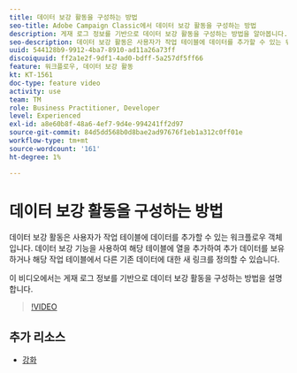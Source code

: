 ```yaml
---
title: 데이터 보강 활동을 구성하는 방법
seo-title: Adobe Campaign Classic에서 데이터 보강 활동을 구성하는 방법
description: 게재 로그 정보를 기반으로 데이터 보강 활동을 구성하는 방법을 알아봅니다.
seo-description: 데이터 보강 활동은 사용자가 작업 테이블에 데이터를 추가할 수 있는 워크플로우 객체입니다. 데이터 보강 기능을 사용하여 해당 테이블에 열을 추가하여 추가 데이터를 보유하거나 해당 작업 테이블에서 다른 기존 데이터에 대한 새 링크를 정의할 수 있습니다.   이 비디오에서는 게재 로그 정보를 기반으로 데이터 보강 활동을 구성하는 방법을 설명합니다.
uuid: 544128b9-9912-4ba7-8910-ad11a26a73ff
discoiquuid: ff2a1e2f-9df1-4ad0-bdff-5a257df5ff66
feature: 워크플로우, 데이터 보강 활동
kt: KT-1561
doc-type: feature video
activity: use
team: TM
role: Business Practitioner, Developer
level: Experienced
exl-id: a8e60b8f-48a6-4ef7-9d4e-994241ff2d97
source-git-commit: 84d5dd568b0d8bae2ad97676f1eb1a312c0ff01e
workflow-type: tm+mt
source-wordcount: '161'
ht-degree: 1%

---
```


# 데이터 보강 활동을 구성하는 방법

데이터 보강 활동은 사용자가 작업 테이블에 데이터를 추가할 수 있는 워크플로우 객체입니다. 데이터 보강 기능을 사용하여 해당 테이블에 열을 추가하여 추가 데이터를 보유하거나 해당 작업 테이블에서 다른 기존 데이터에 대한 새 링크를 정의할 수 있습니다.

이 비디오에서는 게재 로그 정보를 기반으로 데이터 보강 활동을 구성하는 방법을 설명합니다.

>[!VIDEO](https://video.tv.adobe.com/v/25193?quality=12)

## 추가 리소스

* [강화](https://experienceleague.adobe.com/docs/campaign-classic/using/automating-with-workflows/targeting-activities/enrichment.html)
